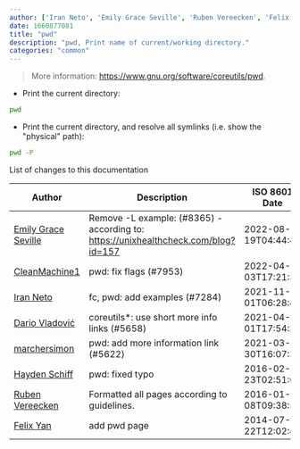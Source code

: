 ```yaml
---
author: ['Iran Neto', 'Emily Grace Seville', 'Ruben Vereecken', 'Felix Yan', 'Dario Vladović', 'Hayden Schiff', 'CleanMachine1', 'marchersimon']
date: 1660877081
title: "pwd"
description: "pwd, Print name of current/working directory."
categories: "common"
---
```

> More information: <https://www.gnu.org/software/coreutils/pwd>.

- Print the current directory:

```bash
pwd
```

- Print the current directory, and resolve all symlinks (i.e. show the "physical" path):

```bash
pwd -P
```
List of changes to this documentation


Author | Description | ISO 8601 Date | GitHub link
------|-----|-----|-----
[Emily Grace Seville](mailto:emilyseville7cf@gmail.com) | Remove -L example: (#8365) - according to: https://unixhealthcheck.com/blog?id=157 | 2022-08-19T04:44:41 | [b796a43b7ffc](https://github.com/tldr-pages/tldr/commit/b796a43b7ffcc2b44fdcca2660ce465715e9c0e5)
[CleanMachine1](mailto:78213164+CleanMachine1@users.noreply.github.com) | pwd: fix flags (#7953) | 2022-04-03T17:21:35 | [f2ce86befd79](https://github.com/tldr-pages/tldr/commit/f2ce86befd792df3407de4d15464f096d2396fd6)
[Iran Neto](mailto:iranmacedo.bneto@gmail.com) | fc, pwd: add examples (#7284) | 2021-11-01T06:28:43 | [7097110ca0dd](https://github.com/tldr-pages/tldr/commit/7097110ca0dd42476c7e127048e4c2329f4ed3af)
[Dario Vladović](mailto:d.vladimyr@gmail.com) | coreutils*: use short more info links (#5658) | 2021-04-01T17:54:26 | [4830093903f6](https://github.com/tldr-pages/tldr/commit/4830093903f66ccf3ebbc2ecf477286e45edac59)
[marchersimon](mailto:50295997+marchersimon@users.noreply.github.com) | pwd: add more information link (#5622) | 2021-03-30T16:07:33 | [21769753538a](https://github.com/tldr-pages/tldr/commit/21769753538a8a688f8151af39e605454e3e4a63)
[Hayden Schiff](mailto:oxguy3@gmail.com) | pwd: fixed typo | 2016-02-23T02:51:07 | [c570460c9c5c](https://github.com/tldr-pages/tldr/commit/c570460c9c5c050b40dabf78dafba1e9beb5cfc2)
[Ruben Vereecken](mailto:rubenvereecken@gmail.com) | Formatted all pages according to guidelines. | 2016-01-08T09:38:59 | [066582e8eab5](https://github.com/tldr-pages/tldr/commit/066582e8eab57bce9861cc8d379e158d61f1cc95)
[Felix Yan](mailto:felixonmars@gmail.com) | add pwd page | 2014-07-22T12:02:47 | [b46926badfe9](https://github.com/tldr-pages/tldr/commit/b46926badfe9726b122eeecb4f14e06035ccd552)

